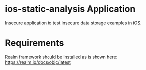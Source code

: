 # ios-static-analysis Application

Insecure application to test insecure data storage examples in iOS.

# Requirements

Realm framework should be installed as is shown here: https://realm.io/docs/objc/latest
